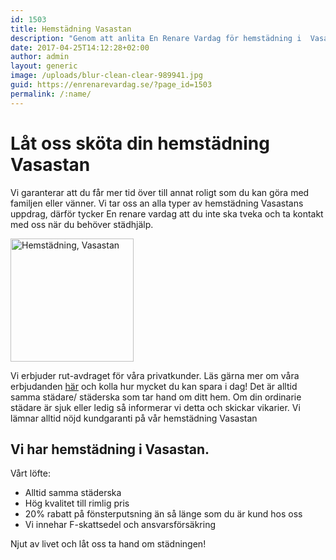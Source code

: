 ```yaml
---
id: 1503
title: Hemstädning Vasastan
description: "Genom att anlita En Renare Vardag för hemstädning i  Vasastan får du hög kvalitet och trevligt bemötande"
date: 2017-04-25T14:12:28+02:00
author: admin
layout: generic
image: /uploads/blur-clean-clear-989941.jpg
guid: https://enrenarevardag.se/?page_id=1503
permalink: /:name/
---
```

# Låt oss sköta din hemstädning Vasastan

Vi garanterar att du får mer tid över till annat roligt som du kan göra med familjen eller vänner. Vi tar oss an alla typer av hemstädning Vasastans uppdrag, därför tycker En renare vardag att du inte ska tveka och ta kontakt med oss när du behöver städhjälp.

[<img class=" wp-image-1504 aligncenter" src="https://enrenarevardag.se/wp-content/uploads/2017/04/Flyttstädning-29-300x300.jpg" alt="Hemstädning, Vasastan " width="197" height="197" srcset="https://enrenarevardag.se/wp-content/uploads/2017/04/Flyttstädning-29-300x300.jpg 300w, https://enrenarevardag.se/wp-content/uploads/2017/04/Flyttstädning-29-150x150.jpg 150w, https://enrenarevardag.se/wp-content/uploads/2017/04/Flyttstädning-29-125x125.jpg 125w, https://enrenarevardag.se/wp-content/uploads/2017/04/Flyttstädning-29.jpg 450w" sizes="(max-width: 197px) 100vw, 197px" />](https://enrenarevardag.se/pris/) 

Vi erbjuder rut-avdraget för våra privatkunder. Läs gärna mer om våra erbjudanden [här](https://enrenarevardag.se/erbjudanden/) och kolla hur mycket du kan spara i dag! Det är alltid samma städare/ städerska som tar hand om ditt hem. Om din ordinarie städare är sjuk eller ledig så informerar vi detta och skickar vikarier. Vi lämnar alltid nöjd kundgaranti på vår hemstädning Vasastan

## Vi har hemstädning i Vasastan.

Vårt löfte:

  * Alltid samma städerska
  * Hög kvalitet till rimlig pris
  * 20% rabatt på fönsterputsning än så länge som du är kund hos oss
  * Vi innehar F-skattsedel och ansvarsförsäkring

Njut av livet och låt oss ta hand om städningen!
